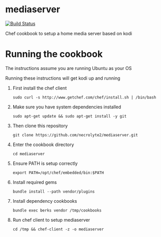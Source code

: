 # mediaserver

[![Build Status](https://travis-ci.org/necrolyte2/mediaserver.svg?branch=master)](https://travis-ci.org/necrolyte2/mediaserver)

Chef cookbook to setup a home media server based on kodi

# Running the cookbook

The instructions assume you are running Ubuntu as your OS

Running these instructions will get kodi up and running

1. First install the chef client

   `sudo curl -s http://www.getchef.com/chef/install.sh | /bin/bash`
1. Make sure you have system dependencies installed

   `sudo apt-get update && sudo apt-get install -y git`

1. Then clone this repository

   `git clone https://github.com/necrolyte2/mediaserver.git`
1. Enter the cookbook directory

   `cd mediaserver`
1. Ensure PATH is setup correctly

   `export PATH=/opt/chef/embedded/bin:$PATH`
1. Install required gems

   `bundle install --path vendor/plugins`
1. Install dependency cookbooks

   `bundle exec berks vendor /tmp/cookbooks`
1. Run chef client to setup mediaserver

   `cd /tmp && chef-client -z -o mediaserver`
